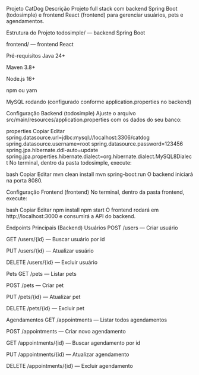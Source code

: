 Projeto CatDog
Descrição
Projeto full stack com backend Spring Boot (todosimple) e frontend React (frontend) para gerenciar usuários, pets e agendamentos.

Estrutura do Projeto
todosimple/ — backend Spring Boot

frontend/ — frontend React

Pré-requisitos
Java 24+

Maven 3.8+

Node.js 16+

npm ou yarn

MySQL rodando (configurado conforme application.properties no backend)

Configuração Backend (todosimple)
Ajuste o arquivo src/main/resources/application.properties com os dados do seu banco:

properties
Copiar
Editar
spring.datasource.url=jdbc:mysql://localhost:3306/catdog
spring.datasource.username=root
spring.datasource.password=123456
spring.jpa.hibernate.ddl-auto=update
spring.jpa.properties.hibernate.dialect=org.hibernate.dialect.MySQL8Dialect
No terminal, dentro da pasta todosimple, execute:

bash
Copiar
Editar
mvn clean install
mvn spring-boot:run
O backend iniciará na porta 8080.

Configuração Frontend (frontend)
No terminal, dentro da pasta frontend, execute:

bash
Copiar
Editar
npm install
npm start
O frontend rodará em http://localhost:3000 e consumirá a API do backend.

Endpoints Principais (Backend)
Usuários
POST /users — Criar usuário

GET /users/{id} — Buscar usuário por id

PUT /users/{id} — Atualizar usuário

DELETE /users/{id} — Excluir usuário

Pets
GET /pets — Listar pets

POST /pets — Criar pet

PUT /pets/{id} — Atualizar pet

DELETE /pets/{id} — Excluir pet

Agendamentos
GET /appointments — Listar todos agendamentos

POST /appointments — Criar novo agendamento

GET /appointments/{id} — Buscar agendamento por id

PUT /appointments/{id} — Atualizar agendamento

DELETE /appointments/{id} — Excluir agendamento
